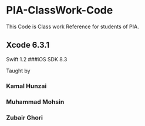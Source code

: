 # PIA-ClassWork-Code 
This Code is Class work Reference  for students of PIA.

## Xcode 6.3.1 
Swift 1.2
###iOS SDK 8.3

Taught by 
### Kamal Hunzai
### Muhammad Mohsin
### Zubair Ghori

